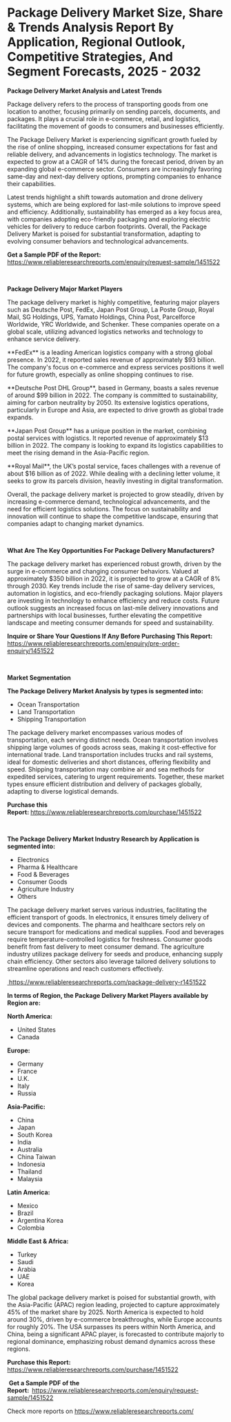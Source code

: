 <p><h1>Package Delivery Market Size, Share & Trends Analysis Report By Application, Regional Outlook, Competitive Strategies, And Segment Forecasts, 2025 - 2032</h1></p><p><strong>Package Delivery Market Analysis and Latest Trends</strong></p>
<p><p>Package delivery refers to the process of transporting goods from one location to another, focusing primarily on sending parcels, documents, and packages. It plays a crucial role in e-commerce, retail, and logistics, facilitating the movement of goods to consumers and businesses efficiently.</p><p>The Package Delivery Market is experiencing significant growth fueled by the rise of online shopping, increased consumer expectations for fast and reliable delivery, and advancements in logistics technology. The market is expected to grow at a CAGR of 14% during the forecast period, driven by an expanding global e-commerce sector. Consumers are increasingly favoring same-day and next-day delivery options, prompting companies to enhance their capabilities.</p><p>Latest trends highlight a shift towards automation and drone delivery systems, which are being explored for last-mile solutions to improve speed and efficiency. Additionally, sustainability has emerged as a key focus area, with companies adopting eco-friendly packaging and exploring electric vehicles for delivery to reduce carbon footprints. Overall, the Package Delivery Market is poised for substantial transformation, adapting to evolving consumer behaviors and technological advancements.</p></p>
<p><strong>Get a Sample PDF of the Report:&nbsp;</strong> <a href="https://www.reliableresearchreports.com/enquiry/request-sample/1451522?utm_campaign=3056&utm_medium=2&utm_source=Github&utm_content=ia&utm_term=09032025&utm_id=package-delivery">https://www.reliableresearchreports.com/enquiry/request-sample/1451522</a></p>
<p>&nbsp;</p>
<p><strong>Package Delivery Major Market Players</strong></p>
<p><p>The package delivery market is highly competitive, featuring major players such as Deutsche Post, FedEx, Japan Post Group, La Poste Group, Royal Mail, SG Holdings, UPS, Yamato Holdings, China Post, Parcelforce Worldwide, YRC Worldwide, and Schenker. These companies operate on a global scale, utilizing advanced logistics networks and technology to enhance service delivery.</p><p>**FedEx** is a leading American logistics company with a strong global presence. In 2022, it reported sales revenue of approximately $93 billion. The company's focus on e-commerce and express services positions it well for future growth, especially as online shopping continues to rise.</p><p>**Deutsche Post DHL Group**, based in Germany, boasts a sales revenue of around $99 billion in 2022. The company is committed to sustainability, aiming for carbon neutrality by 2050. Its extensive logistics operations, particularly in Europe and Asia, are expected to drive growth as global trade expands.</p><p>**Japan Post Group** has a unique position in the market, combining postal services with logistics. It reported revenue of approximately $13 billion in 2022. The company is looking to expand its logistics capabilities to meet the rising demand in the Asia-Pacific region.</p><p>**Royal Mail**, the UK’s postal service, faces challenges with a revenue of about $16 billion as of 2022. While dealing with a declining letter volume, it seeks to grow its parcels division, heavily investing in digital transformation.</p><p>Overall, the package delivery market is projected to grow steadily, driven by increasing e-commerce demand, technological advancements, and the need for efficient logistics solutions. The focus on sustainability and innovation will continue to shape the competitive landscape, ensuring that companies adapt to changing market dynamics.</p></p>
<p>&nbsp;</p>
<p><strong>What Are The Key Opportunities For Package Delivery Manufacturers?</strong></p>
<p><p>The package delivery market has experienced robust growth, driven by the surge in e-commerce and changing consumer behaviors. Valued at approximately $350 billion in 2022, it is projected to grow at a CAGR of 8% through 2030. Key trends include the rise of same-day delivery services, automation in logistics, and eco-friendly packaging solutions. Major players are investing in technology to enhance efficiency and reduce costs. Future outlook suggests an increased focus on last-mile delivery innovations and partnerships with local businesses, further elevating the competitive landscape and meeting consumer demands for speed and sustainability.</p></p>
<p><strong>Inquire or Share Your Questions If Any Before Purchasing This Report:</strong> <a href="https://www.reliableresearchreports.com/enquiry/pre-order-enquiry/1451522?utm_campaign=3056&utm_medium=2&utm_source=Github&utm_content=ia&utm_term=09032025&utm_id=package-delivery">https://www.reliableresearchreports.com/enquiry/pre-order-enquiry/1451522</a></p>
<p>&nbsp;</p>
<p><strong>Market Segmentation</strong></p>
<p><strong>The Package Delivery Market Analysis by types is segmented into:</strong></p>
<p><ul><li>Ocean Transportation</li><li>Land Transportation</li><li>Shipping Transportation</li></ul></p>
<p><p>The package delivery market encompasses various modes of transportation, each serving distinct needs. Ocean transportation involves shipping large volumes of goods across seas, making it cost-effective for international trade. Land transportation includes trucks and rail systems, ideal for domestic deliveries and short distances, offering flexibility and speed. Shipping transportation may combine air and sea methods for expedited services, catering to urgent requirements. Together, these market types ensure efficient distribution and delivery of packages globally, adapting to diverse logistical demands.</p></p>
<p><strong>Purchase this Report:&nbsp;</strong><a href="https://www.reliableresearchreports.com/purchase/1451522?utm_campaign=3056&utm_medium=2&utm_source=Github&utm_content=ia&utm_term=09032025&utm_id=package-delivery">https://www.reliableresearchreports.com/purchase/1451522</a></p>
<p>&nbsp;</p>
<p><strong>The Package Delivery Market Industry Research by Application is segmented into:</strong></p>
<p><ul><li>Electronics</li><li>Pharma & Healthcare</li><li>Food & Beverages</li><li>Consumer Goods</li><li>Agriculture Industry</li><li>Others</li></ul></p>
<p><p>The package delivery market serves various industries, facilitating the efficient transport of goods. In electronics, it ensures timely delivery of devices and components. The pharma and healthcare sectors rely on secure transport for medications and medical supplies. Food and beverages require temperature-controlled logistics for freshness. Consumer goods benefit from fast delivery to meet consumer demand. The agriculture industry utilizes package delivery for seeds and produce, enhancing supply chain efficiency. Other sectors also leverage tailored delivery solutions to streamline operations and reach customers effectively.</p></p>
<p><a href="https://www.reliableresearchreports.com/package-delivery-r1451522?utm_campaign=3056&utm_medium=2&utm_source=Github&utm_content=ia&utm_term=09032025&utm_id=package-delivery">&nbsp;https://www.reliableresearchreports.com/package-delivery-r1451522</a></p>
<p><strong>In terms of Region, the Package Delivery Market Players available by Region are:</strong></p>
<p>
    <p> <strong> North America: </strong>
        <ul>
            <li>United States</li>
            <li>Canada</li>
        </ul>
        </p> 
    <p> <strong> Europe: </strong>
        <ul>
            <li>Germany</li>
            <li>France</li>
            <li>U.K.</li>
            <li>Italy</li>
            <li>Russia</li>
        </ul>
        </p> 
    <p> <strong> Asia-Pacific: </strong>
        <ul>
            <li>China</li>
            <li>Japan</li>
            <li>South Korea</li>
            <li>India</li>
            <li>Australia</li>
            <li>China Taiwan</li>
            <li>Indonesia</li>
            <li>Thailand</li>
            <li>Malaysia</li>
        </ul>
        </p> 
    <p> <strong> Latin America: </strong>
        <ul>
            <li>Mexico</li>
            <li>Brazil</li>
            <li>Argentina Korea</li>
            <li>Colombia</li>
        </ul>
        </p> 
    <p> <strong> Middle East & Africa: </strong>
        <ul>
            <li>Turkey</li>
            <li>Saudi</li>
            <li>Arabia</li>
            <li>UAE</li>
            <li>Korea</li>
        </ul>
    </p>
    </p>
<p><p>The global package delivery market is poised for substantial growth, with the Asia-Pacific (APAC) region leading, projected to capture approximately 45% of the market share by 2025. North America is expected to hold around 30%, driven by e-commerce breakthroughs, while Europe accounts for roughly 20%. The USA surpasses its peers within North America, and China, being a significant APAC player, is forecasted to contribute majorly to regional dominance, emphasizing robust demand dynamics across these regions.</p></p>
<p><strong>Purchase this Report: </strong><a href="https://www.reliableresearchreports.com/purchase/1451522?utm_campaign=3056&utm_medium=2&utm_source=Github&utm_content=ia&utm_term=09032025&utm_id=package-delivery">https://www.reliableresearchreports.com/purchase/1451522</a></p>
<p>&nbsp;<strong>Get a Sample PDF of the Report:&nbsp;&nbsp;</strong><a href="https://www.reliableresearchreports.com/enquiry/request-sample/1451522?utm_campaign=3056&utm_medium=2&utm_source=Github&utm_content=ia&utm_term=09032025&utm_id=package-delivery">https://www.reliableresearchreports.com/enquiry/request-sample/1451522</a></p>
<p><strong></strong></p>
<p>Check more reports on <a href="https://www.reliableresearchreports.com/?utm_campaign=3056&utm_medium=2&utm_source=Github&utm_content=ia&utm_term=09032025&utm_id=package-delivery">https://www.reliableresearchreports.com/</a></p>